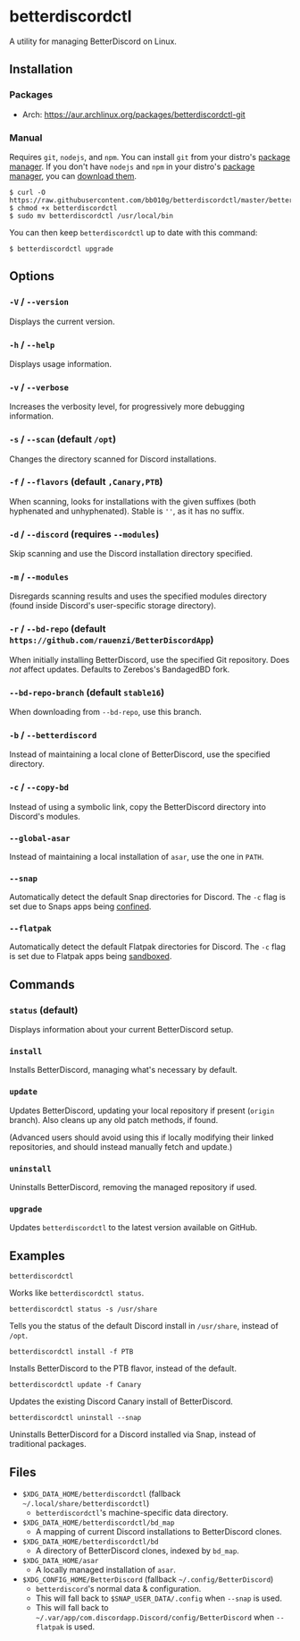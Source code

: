 # betterdiscordctl

A utility for managing BetterDiscord on Linux.

## Installation

### Packages

- Arch: https://aur.archlinux.org/packages/betterdiscordctl-git

### Manual

Requires `git`, `nodejs`, and `npm`. You can install `git` from your distro's [package manager][git-packages]. If you don't have `nodejs` and `npm` in
your distro's [package manager][node-packages], you can
[download them][node-download].

[git-packages]:  https://git-scm.com/download/linux/
[node-packages]: https://nodejs.org/en/download/package-manager/
[node-download]: https://nodejs.org/en/download/

```
$ curl -O https://raw.githubusercontent.com/bb010g/betterdiscordctl/master/betterdiscordctl
$ chmod +x betterdiscordctl
$ sudo mv betterdiscordctl /usr/local/bin
```

You can then keep `betterdiscordctl` up to date with this command:

```
$ betterdiscordctl upgrade
```

## Options

### `-V` / `--version`

Displays the current version.

### `-h` / `--help`

Displays usage information.

### `-v` / `--verbose`

Increases the verbosity level, for progressively more debugging information.

### `-s` / `--scan` (default `/opt`)

Changes the directory scanned for Discord installations.

### `-f` / `--flavors` (default `,Canary,PTB`)

When scanning, looks for installations with the given suffixes (both hyphenated
and unhyphenated). Stable is `''`, as it has no suffix.

### `-d` / `--discord` (requires `--modules`)

Skip scanning and use the Discord installation directory specified.

### `-m` / `--modules`

Disregards scanning results and uses the specified modules directory (found
inside Discord's user-specific storage directory).

### `-r` / `--bd-repo` (default `https://github.com/rauenzi/BetterDiscordApp`)

When initially installing BetterDiscord, use the specified Git repository.
Does _not_ affect updates. Defaults to Zerebos's BandagedBD fork.

### `--bd-repo-branch` (default `stable16`)

When downloading from `--bd-repo`, use this branch.

### `-b` / `--betterdiscord`

Instead of maintaining a local clone of BetterDiscord,
use the specified directory.

### `-c` / `--copy-bd`

Instead of using a symbolic link, copy the BetterDiscord directory
into Discord's modules.

### `--global-asar`

Instead of maintaining a local installation of `asar`, use the one in `PATH`.

### `--snap`

Automatically detect the default Snap directories for Discord.
The `-c` flag is set due to Snaps apps being [confined][snapcraft-docs].

### `--flatpak`

Automatically detect the default Flatpak directories for Discord.
The `-c` flag is set due to Flatpak apps being [sandboxed][flatpak-docs].

[snapcraft-docs]: https://docs.snapcraft.io/reference/confinement
[flatpak-docs]:   http://docs.flatpak.org/en/latest/working-with-the-sandbox.html

## Commands

### `status` (default)

Displays information about your current BetterDiscord setup.

### `install`

Installs BetterDiscord, managing what's necessary by default.

### `update`

Updates BetterDiscord, updating your local repository if present
(`origin` branch). Also cleans up any old patch methods, if found.

(Advanced users should avoid using this if locally modifying their
linked repositories, and should instead manually fetch and update.)

### `uninstall`

Uninstalls BetterDiscord, removing the managed repository if used.

### `upgrade`

Updates `betterdiscordctl` to the latest version available on GitHub.

## Examples

    betterdiscordctl

Works like `betterdiscordctl status`.

    betterdiscordctl status -s /usr/share

Tells you the status of the default Discord install in `/usr/share`, instead of
`/opt`.

    betterdiscordctl install -f PTB

Installs BetterDiscord to the PTB flavor, instead of the default.

    betterdiscordctl update -f Canary

Updates the existing Discord Canary install of BetterDiscord.

    betterdiscordctl uninstall --snap

Uninstalls BetterDiscord for a Discord installed via Snap, instead of
traditional packages.

## Files

* `$XDG_DATA_HOME/betterdiscordctl` (fallback `~/.local/share/betterdiscordctl`)
  * `betterdiscordctl`'s machine-specific data directory.
* `$XDG_DATA_HOME/betterdiscordctl/bd_map`
  * A mapping of current Discord installations to BetterDiscord clones.
* `$XDG_DATA_HOME/betterdiscordctl/bd`
  * A directory of BetterDiscord clones, indexed by `bd_map`.
* `$XDG_DATA_HOME/asar`
  * A locally managed installation of `asar`.
* `$XDG_CONFIG_HOME/BetterDiscord` (fallback `~/.config/BetterDiscord`)
  * `betterdiscord`'s normal data & configuration.
  * This will fall back to `$SNAP_USER_DATA/.config` when `--snap` is used.
  * This will fall back to `~/.var/app/com.discordapp.Discord/config/BetterDiscord` when `--flatpak` is used.
